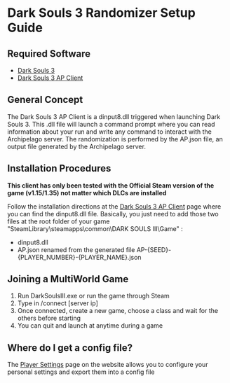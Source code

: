 # Dark Souls 3 Randomizer Setup Guide

## Required Software

- [Dark Souls 3](https://store.steampowered.com/app/374320/DARK_SOULS_III/)
- [Dark Souls 3 AP Client](https://github.com/Marechal-L/DarkSouls3-Archipelago-client)

## General Concept

The Dark Souls 3 AP Client is a dinput8.dll triggered when launching Dark Souls 3. This .dll file will launch a command 
prompt where you can read information about your run and write any command to interact with the Archipelago server.
The randomization is performed by the AP.json file, an output file generated by the Archipelago server.

## Installation Procedures

**This client has only been tested with the Official Steam version of the game (v1.15/1.35) not matter which DLCs are installed**

Follow the installation directions at the 
[Dark Souls 3 AP Client](https://github.com/Marechal-L/DarkSouls3-Archipelago-client) page where you can find the 
dinput8.dll file.
Basically, you just need to add those two files at the root folder of your game "SteamLibrary\steamapps\common\DARK SOULS III\Game" : 
- dinput8.dll
- AP.json renamed from the generated file AP-{SEED}-{PLAYER_NUMBER}-{PLAYER_NAME}.json

## Joining a MultiWorld Game

1. Run DarkSoulsIII.exe or run the game through Steam
2. Type in /connect [server ip]
3. Once connected, create a new game, choose a class and wait for the others before starting
4. You can quit and launch at anytime during a game

## Where do I get a config file?

The [Player Settings](../player-settings) page on the website allows you to
configure your personal settings and export them into a config file